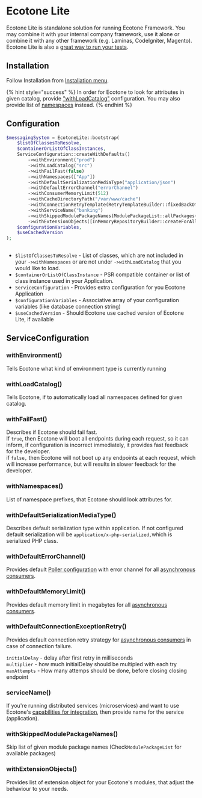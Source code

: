 # Ecotone Lite

Ecotone Lite is standalone solution for running Ecotone Framework. You may combine it with your internal company framework, use it alone or combine it with any other framework (e.g. Laminas, CodeIgniter, Magento).\
Ecotone Lite is also a [great way to run your tests](../../modelling/testing-support/testing-messaging.md).

## Installation

Follow Installation from [Installation menu](../../install-php-service-bus.md#install-lite-no-framework).

{% hint style="success" %}
In order for Ecotone to look for attributes in given catalog, provide ["withLoadCatalog"](./#withloadcatalog) configuration. You may also provide list of [namespaces](./#withnamespaces) instead.
{% endhint %}

## Configuration

```php
$messagingSystem = EcotoneLite::bootstrap(
    $listOfClassesToResolve,
    $containerOrListOfClassInstances,
    ServiceConfiguration::createWithDefaults()
        ->withEnvironment("prod")
        ->withLoadCatalog("src")
        ->withFailFast(false)
        ->withNamespaces(["App"])
        ->withDefaultSerializationMediaType("application/json")                
        ->withDefaultErrorChannel("errorChannel")
        ->withConsumerMemoryLimit(512)
        ->withCacheDirectoryPath("/var/www/cache")
        ->withConnectionRetryTemplate(RetryTemplateBuilder::fixedBackOff(100))
        ->withServiceName("banking")
        ->withSkippedModulePackageNames(ModulePackageList::allPackages())
        ->withExtensionObjects([InMemoryRepositoryBuilder::createForAllStateStoredAggregates()]),
    $configurationVariables,
    $useCachedVersion
);
    
```

* `$listOfClassesToResolve` - List of classes, which are not included in your                                 `->withNamespaces` or are not under `->withLoadCatalog` that you would like to load.
* `$containerOrListOfClassInstance` - PSR compatible container or list of class instance used in your Application.
* `ServiceConfiguration` - Provides extra configuration for you Ecotone Application
* `$configurationVariables` - Associative array of your configuration variables (like database connection string)
* `$useCachedVersion` - Should Ecotone use cached version of Ecotone Lite, if available

## ServiceConfiguration

### withEnvironment()

Tells Ecotone what kind of environment type is currently running

### withLoadCatalog()

Tells Ecotone, if to automatically load all namespaces defined for given catalog.

### withFailFast()

Describes if Ecotone should fail fast. \
If `true`, then Ecotone will boot all endpoints during each request, so it can inform, if configuration is incorrect immediately, it provides fast feedback for the developer.\
if `false,` then Ecotone will not boot up any endpoints at each request, which will increase performance, but will results in slower feedback for the developer.

### withNamespaces()

List of namespace prefixes, that Ecotone should look attributes for.

### withDefaultSerializationMediaType()

Describes default serialization type within application. If not configured default serialization will be `application/x-php-serialized,`which is serialized PHP class.

### withDefaultErrorChannel()

Provides default [Poller configuration](../../modelling/asynchronous-handling/scheduling.md#polling-metadata) with error channel for all [asynchronous consumers](../../messaging/messaging-concepts/consumer.md#polling-consumer).

### withDefaultMemoryLimit()

Provides default memory limit in megabytes for all [asynchronous consumers](../../messaging/messaging-concepts/consumer.md#polling-consumer).

### withDefaultConnectionExceptionRetry()

Provides default connection retry strategy for [asynchronous consumers](../../messaging/messaging-concepts/consumer.md#polling-consumer) in case of connection failure.&#x20;

`initialDelay` - delay after first retry in milliseconds\
`multiplier` - how much initialDelay should be multipled with each try\
`maxAttempts` - How many attemps should be done, before closing closing endpoint

### serviceName()

If you're running distributed services (microservices) and want to use Ecotone's [capabilities for integration](../../modelling/microservices-php/), then provide name for the service (application).&#x20;

### withSkippedModulePackageNames()

Skip list of given module package names (Check`ModulePackageList` for available packages)

### withExtensionObjects()

Provides list of extension object for your Ecotone's modules, that adjust the behaviour to your needs.
